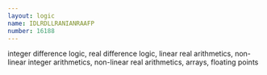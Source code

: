 ```yaml
---
layout: logic
name: IDLRDLLRANIANRAAFP
number: 16188
---
```

integer difference logic, real difference logic, linear real arithmetics, non-linear integer arithmetics, non-linear real arithmetics, arrays, floating points